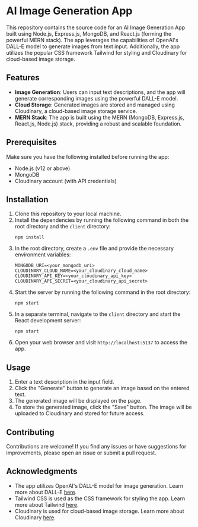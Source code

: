 # AI Image Generation App

This repository contains the source code for an AI Image Generation App built using Node.js, Express.js, MongoDB, and React.js (forming the powerful MERN stack). The app leverages the capabilities of OpenAI's DALL-E model to generate images from text input. Additionally, the app utilizes the popular CSS framework Tailwind for styling and Cloudinary for cloud-based image storage.

## Features

- **Image Generation**: Users can input text descriptions, and the app will generate corresponding images using the powerful DALL-E model.
- **Cloud Storage**: Generated images are stored and managed using Cloudinary, a cloud-based image storage service.
- **MERN Stack**: The app is built using the MERN (MongoDB, Express.js, React.js, Node.js) stack, providing a robust and scalable foundation.

## Prerequisites

Make sure you have the following installed before running the app:

- Node.js (v12 or above)
- MongoDB
- Cloudinary account (with API credentials)

## Installation

1. Clone this repository to your local machine.
2. Install the dependencies by running the following command in both the root directory and the `client` directory:
   ```
   npm install
   ```
3. In the root directory, create a `.env` file and provide the necessary environment variables:
   ```
   MONGODB_URI=<your_mongodb_uri>
   CLOUDINARY_CLOUD_NAME=<your_cloudinary_cloud_name>
   CLOUDINARY_API_KEY=<your_cloudinary_api_key>
   CLOUDINARY_API_SECRET=<your_cloudinary_api_secret>
   ```
4. Start the server by running the following command in the root directory:
   ```
   npm start
   ```
5. In a separate terminal, navigate to the `client` directory and start the React development server:
   ```
   npm start
   ```
6. Open your web browser and visit `http://localhost:5137` to access the app.

## Usage

1. Enter a text description in the input field.
2. Click the "Generate" button to generate an image based on the entered text.
3. The generated image will be displayed on the page.
4. To store the generated image, click the "Save" button. The image will be uploaded to Cloudinary and stored for future access.

## Contributing

Contributions are welcome! If you find any issues or have suggestions for improvements, please open an issue or submit a pull request.


## Acknowledgments

- The app utilizes OpenAI's DALL-E model for image generation. Learn more about DALL-E [here](https://openai.com/research/dall-e/).
- Tailwind CSS is used as the CSS framework for styling the app. Learn more about Tailwind [here](https://tailwindcss.com/).
- Cloudinary is used for cloud-based image storage. Learn more about Cloudinary [here](https://cloudinary.com/).
